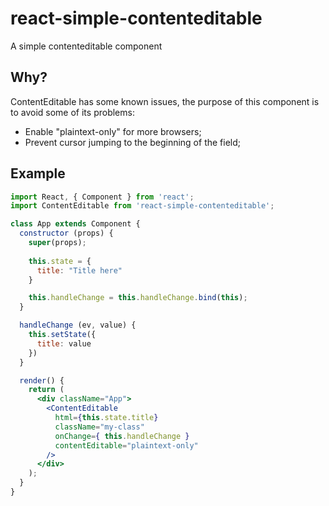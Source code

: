 # react-simple-contenteditable
A simple contenteditable component

## Why?
ContentEditable has some known issues, the purpose of this component is to avoid some of its problems:

* Enable "plaintext-only" for more browsers;
* Prevent cursor jumping to the beginning of the field;

## Example
```jsx
import React, { Component } from 'react';
import ContentEditable from 'react-simple-contenteditable';

class App extends Component {
  constructor (props) {
    super(props);
    
    this.state = {
      title: "Title here"
    }

    this.handleChange = this.handleChange.bind(this);
  }

  handleChange (ev, value) {
    this.setState({
      title: value
    })
  }

  render() {
    return (
      <div className="App">
        <ContentEditable
          html={this.state.title}
          className="my-class"
          onChange={ this.handleChange }
          contentEditable="plaintext-only"
        />
      </div>
    );
  }
}

```
